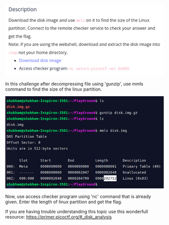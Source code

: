 
![Alt text](image.png)

In this challenge after decompressing file using 'gunzip', use mmls command to find the size of the linux partition.

![Alt text](image-1.png)

Now, use access checker program using 'nc' command that is already given. Enter the length of linux partition and get the flag.

If you are having trouble understanding this topic use this wonderfull resource: https://primer.picoctf.org/#_disk_analysis